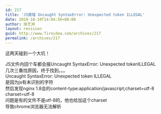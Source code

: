 ```yaml
---
id: 217
title: 'JS报错 Uncaught SyntaxError: Unexpected token ILLEGAL'
date: 2018-10-10T14:04:56+08:00
author: 徐艺洲
layout: revision
guid: http://www.fireidea.com/archives/217
permalink: /archives/217
---
```

<div id="sina_keyword_ad_area2" class="articalContent   newfont_family">
  这两天碰到一个大坑！</p> 
  
  <div>
    JS文件内回个车都会报Uncaught SyntaxError: Unexpected tokenILLEGAL
  </div>
  
  <div>
    几次三番找原因，终于找到。。。
  </div>
  
  <div>
    Uncaught SyntaxError: Unexpected token ILLEGAL
  </div>
  
  <div>
    是因为js有未识别的字符
  </div>
  
  <div>
    然后发现nginx 1.8会的content-type:application/javascript;charset=utf-8
  </div>
  
  <div>
    charset=utf-8
  </div>
  
  <div>
    问题是有的文件不是utf-8的，他也给加这个charset
  </div>
  
  <div>
    导致chrome浏览器无法解析
  </div>
  
  <div>
  </div>